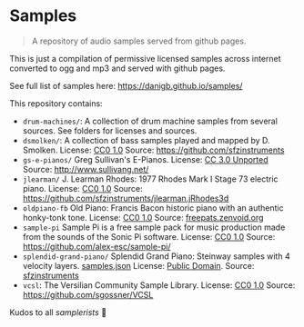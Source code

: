 # Samples

> A repository of audio samples served from github pages.

This is just a compilation of permissive licensed samples across internet converted to ogg and mp3 and served with github pages.

See full list of samples here: https://danigb.github.io/samples/

This repository contains:

- `drum-machines/`: A collection of drum machine samples from several sources. See folders for licenses and sources.
- `dsmolken/`: A collection of bass samples played and mapped by D. Smolken. License: [CC0 1.0](http://creativecommons.org/publicdomain/zero/1.0/) Source: https://github.com/sfzinstruments
- `gs-e-pianos/` Greg Sullivan's E-Pianos. License: [CC 3.0 Unported](http://creativecommons.org/licenses/by/3.0/) Source: http://www.sullivang.net/
- `jlearman/` J. Learman Rhodes: 1977 Rhodes Mark I Stage 73 electric piano. License: [CC0 1.0](http://creativecommons.org/publicdomain/zero/1.0/) Source: https://github.com/sfzinstruments/jlearman.jRhodes3d
- `oldpiano-fb` Old Piano: Francis Bacon historic piano with an authentic honky-tonk tone. License: [CC0 1.0](http://creativecommons.org/publicdomain/zero/1.0/) Source: [freepats.zenvoid.org](https://freepats.zenvoid.org/Piano/honky-tonk-piano.html)
- `sample-pi` Sample Pi is a free sample pack for music production made from the sounds of the Sonic Pi software. License: [CC0 1.0](http://creativecommons.org/publicdomain/zero/1.0/) Source: https://github.com/alex-esc/sample-pi/
- `splendid-grand-piano/` Splendid Grand Piano: Steinway samples with 4 velocity layers. [samples.json](https://danigb.github.io/samples/audio/splendid-grand-piano/samples.json) License: [Public Domain](https://creativecommons.org/share-your-work/public-domain/). Source: [sfzinstruments](https://github.com/sfzinstruments/SplendidGrandPiano)
- `vcsl`: The Versilian Community Sample Library. License: [CC0 1.0](http://creativecommons.org/publicdomain/zero/1.0/) Source: https://github.com/sgossner/VCSL

Kudos to all _samplerists_ 🙌
